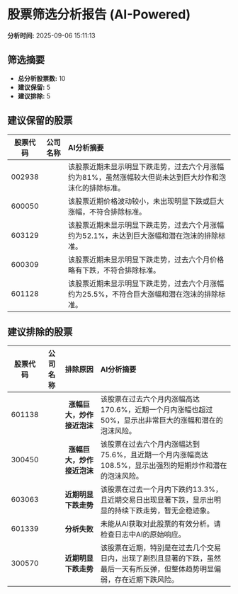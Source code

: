 # 股票筛选分析报告 (AI-Powered)

**分析时间:** 2025-09-06 15:11:13

## 筛选摘要

- **总分析股票数:** 10
- **建议保留:** 5
- **建议排除:** 5

## 建议保留的股票

| 股票代码 | 公司名称 | AI分析摘要 |
|:---:|:---:|:---|
| 002938 |  | 该股票近期未显示明显下跌走势，过去六个月涨幅约为81%，虽然涨幅较大但尚未达到巨大炒作和泡沫化的排除标准。 |
| 600050 |  | 该股票近期价格波动较小，未出现明显下跌或巨大涨幅，不符合排除标准。 |
| 603129 |  | 该股票近期未显示明显下跌走势，过去六个月涨幅约为52.1%，未达到巨大涨幅和潜在泡沫的排除标准。 |
| 600309 |  | 该股票近期未显示明显下跌走势，过去六个月价格略有下跌，不符合排除标准。 |
| 601128 |  | 该股票近期未显示明显下跌走势，过去六个月涨幅约为25.5%，不符合巨大涨幅和潜在泡沫的排除标准。 |

## 建议排除的股票

| 股票代码 | 公司名称 | 排除原因 | AI分析摘要 |
|:---:|:---:|:---:|:---|
| 601138 |  | **涨幅巨大，炒作接近泡沫** | 该股票在过去六个月内涨幅高达170.6%，近期一个月内涨幅也超过50%，显示出非常巨大的涨幅和潜在的泡沫风险。 |
| 300450 |  | **涨幅巨大，炒作接近泡沫** | 该股票在过去六个月内涨幅达到75.6%，且近期一个月内涨幅高达108.5%，显示出强烈的短期炒作和潜在的泡沫风险。 |
| 603063 |  | **近期明显下跌走势** | 该股票在过去一个月内下跌约13.3%，且近期交易日出现显著下跌，显示出明显的持续下跌走势，暂无企稳迹象。 |
| 601339 |  | **分析失败** | 未能从AI获取对此股票的有效分析。请检查日志中AI的原始响应。 |
| 300570 |  | **近期明显下跌走势** | 该股票在近期，特别是在过去几个交易日内，出现了剧烈且显著的下跌，虽然最后一天有所反弹，但整体趋势明显偏弱，存在近期下跌风险。 |
